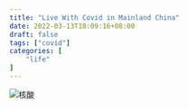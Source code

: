 ```yaml
---
title: "Live With Covid in Mainland China"
date: 2022-03-13T18:09:16+08:00
draft: false
tags: ["covid"]
categories: [
    "life"
]
---
```




![核酸](https://cn06.img.wlhn.club/imgs/2022/03/c06c5ca5fdbe16c3.jpg)

